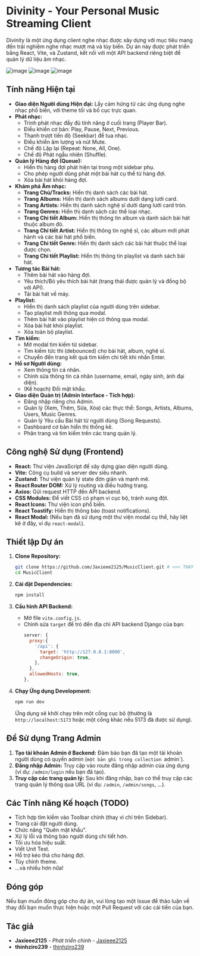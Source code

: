 # Divinity - Your Personal Music Streaming Client

Divinity là một ứng dụng client nghe nhạc được xây dựng với mục tiêu mang đến trải nghiệm nghe nhạc mượt mà và tùy biến. Dự án này được phát triển bằng React, Vite, và Zustand, kết nối với một API backend riêng biệt để quản lý dữ liệu âm nhạc.

![image](https://github.com/Jaxieee2125/MusicClient/blob/3094dff2946717074eca1381687b1f785578a8ec/public/ss1.png)
![image](https://github.com/Jaxieee2125/MusicClient/blob/3094dff2946717074eca1381687b1f785578a8ec/public/ss2.png)
![image](https://github.com/Jaxieee2125/MusicClient/blob/3094dff2946717074eca1381687b1f785578a8ec/public/ss3.png)


## Tính năng Hiện tại

*   **Giao diện Người dùng Hiện đại:** Lấy cảm hứng từ các ứng dụng nghe nhạc phổ biến, với theme tối và bố cục trực quan.
*   **Phát nhạc:**
    *   Trình phát nhạc đầy đủ tính năng ở cuối trang (Player Bar).
    *   Điều khiển cơ bản: Play, Pause, Next, Previous.
    *   Thanh trượt tiến độ (Seekbar) để tua nhạc.
    *   Điều khiển âm lượng và nút Mute.
    *   Chế độ Lặp lại (Repeat: None, All, One).
    *   Chế độ Phát ngẫu nhiên (Shuffle).
*   **Quản lý Hàng đợi (Queue):**
    *   Hiển thị hàng đợi phát hiện tại trong một sidebar phụ.
    *   Cho phép người dùng phát một bài hát cụ thể từ hàng đợi.
    *   Xóa bài hát khỏi hàng đợi.
*   **Khám phá Âm nhạc:**
    *   **Trang Chủ/Tracks:** Hiển thị danh sách các bài hát.
    *   **Trang Albums:** Hiển thị danh sách albums dưới dạng lưới card.
    *   **Trang Artists:** Hiển thị danh sách nghệ sĩ dưới dạng lưới card tròn.
    *   **Trang Genres:** Hiển thị danh sách các thể loại nhạc.
    *   **Trang Chi tiết Album:** Hiển thị thông tin album và danh sách bài hát thuộc album đó.
    *   **Trang Chi tiết Artist:** Hiển thị thông tin nghệ sĩ, các album mới phát hành và các bài hát phổ biến.
    *   **Trang Chi tiết Genre:** Hiển thị danh sách các bài hát thuộc thể loại được chọn.
    *   **Trang Chi tiết Playlist:** Hiển thị thông tin playlist và danh sách bài hát.
*   **Tương tác Bài hát:**
    *   Thêm bài hát vào hàng đợi.
    *   Yêu thích/Bỏ yêu thích bài hát (trạng thái được quản lý và đồng bộ với API).
    *   Tải bài hát về máy.
*   **Playlist:**
    *   Hiển thị danh sách playlist của người dùng trên sidebar.
    *   Tạo playlist mới thông qua modal.
    *   Thêm bài hát vào playlist hiện có thông qua modal.
    *   Xóa bài hát khỏi playlist.
    *   Xóa toàn bộ playlist.
*   **Tìm kiếm:**
    *   Mở modal tìm kiếm từ sidebar.
    *   Tìm kiếm tức thì (debounced) cho bài hát, album, nghệ sĩ.
    *   Chuyển đến trang kết quả tìm kiếm chi tiết khi nhấn Enter.
*   **Hồ sơ Người dùng:**
    *   Xem thông tin cá nhân.
    *   Chỉnh sửa thông tin cá nhân (username, email, ngày sinh, ảnh đại diện).
    *   (Kế hoạch) Đổi mật khẩu.
*   **Giao diện Quản trị (Admin Interface - Tích hợp):**
    *   Đăng nhập riêng cho Admin.
    *   Quản lý (Xem, Thêm, Sửa, Xóa) các thực thể: Songs, Artists, Albums, Users, Music Genres.
    *   Quản lý Yêu cầu Bài hát từ người dùng (Song Requests).
    *   Dashboard cơ bản hiển thị thống kê.
    *   Phân trang và tìm kiếm trên các trang quản lý.

## Công nghệ Sử dụng (Frontend)

*   **React:** Thư viện JavaScript để xây dựng giao diện người dùng.
*   **Vite:** Công cụ build và server dev siêu nhanh.
*   **Zustand:** Thư viện quản lý state đơn giản và mạnh mẽ.
*   **React Router DOM:** Xử lý routing và điều hướng trang.
*   **Axios:** Gửi request HTTP đến API backend.
*   **CSS Modules:** Để viết CSS có phạm vi cục bộ, tránh xung đột.
*   **React Icons:** Thư viện icon phổ biến.
*   **React Toastify:** Hiển thị thông báo (toast notifications).
*   **React Modal:** (Nếu bạn đã sử dụng một thư viện modal cụ thể, hãy liệt kê ở đây, ví dụ `react-modal`).

## Thiết lập Dự án

1.  **Clone Repository:**
    ```bash
    git clone https://github.com/Jaxieee2125/MusicClient.git # <<< THAY THẾ BẰNG URL REPO CỦA BẠN
    cd MusicClient
    ```

2.  **Cài đặt Dependencies:**
    ```bash
    npm install
    ```

3.  **Cấu hình API Backend:**
    *   Mở file `vite.config.js`.
    *   Chỉnh sửa `target` để trỏ đến địa chỉ API backend Django của bạn:
        ```javascript
        server: {
          proxy:{
            '/api': {
              target: 'http://127.0.0.1:8000',
              changeOrigin: true,
            },
          },
          allowedHosts: true,
        },
        ```

4.  **Chạy Ứng dụng Development:**
    ```bash
    npm run dev
    ```
    Ứng dụng sẽ khởi chạy trên một cổng cục bộ (thường là `http://localhost:5173` hoặc một cổng khác nếu 5173 đã được sử dụng).

## Để Sử dụng Trang Admin

1.  **Tạo tài khoản Admin ở Backend:** Đảm bảo bạn đã tạo một tài khoản người dùng có quyền admin (`một bản ghi trong collection `admin`).
2.  **Đăng nhập Admin:** Truy cập vào route đăng nhập admin của ứng dụng (ví dụ: `/admin/login` nếu bạn đã tạo).
3.  **Truy cập các trang quản lý:** Sau khi đăng nhập, bạn có thể truy cập các trang quản lý thông qua URL (ví dụ: `/admin`, `/admin/songs`, ...).

## Các Tính năng Kế hoạch (TODO)

*   Tích hợp tìm kiếm vào Toolbar chính (thay vì chỉ trên Sidebar).
*   Trang cài đặt người dùng.
*   Chức năng "Quên mật khẩu".
*   Xử lý lỗi và thông báo người dùng chi tiết hơn.
*   Tối ưu hóa hiệu suất.
*   Viết Unit Test.
*   Hỗ trợ kéo thả cho hàng đợi.
*   Tùy chỉnh theme.
*   ...và nhiều hơn nữa!

## Đóng góp

Nếu bạn muốn đóng góp cho dự án, vui lòng tạo một Issue để thảo luận về thay đổi bạn muốn thực hiện hoặc một Pull Request với các cải tiến của bạn.

## Tác giả

*   **Jaxieee2125** - _Phát triển chính_ - [Jaxieee2125](https://github.com/Jaxieee2125)
*   **thinhziro239** - [thinhziro239](https://github.com/thinhziro239)
